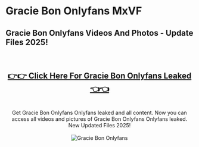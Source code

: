 # Gracie Bon Onlyfans MxVF

<h2>Gracie Bon Onlyfans Videos And Photos - Update Files 2025!</h2>
<br>
<div align="center">
<h2><a href="https://213.232.235.80/live/video.php?q=gracie-bon-onlyfans" rel="nofollow">👉👉 Click Here For Gracie Bon Onlyfans Leaked 👈👈</a></h2>

<br>
Get Gracie Bon Onlyfans Onlyfans leaked and all content. Now you can access all videos and pictures of Gracie Bon Onlyfans Onlyfans leaked. New Updated Files 2025!
<br>
<br>
<a href="https://213.232.235.80/live/video.php?q=gracie-bon-onlyfans" rel="nofollow" data-target="animated-image.originalLink"><img src="https://i.imgur.com/dJHk4Zq.gif" alt="Gracie Bon Onlyfans" style="max-width: 100%; display: inline-block;" data-target="animated-image.originalImage"></a>
</div>
<br>